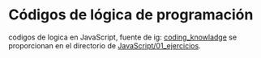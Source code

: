 # Códigos de lógica de programación

codigos de logica en JavaScript, fuente de ig: [coding_knowladge](https://instagram.com/coding_knowladge) se proporcionan en el directorio de [JavaScript/01_ejercicios](https://github.com/TerrazasJr316/learning-logic/tree/main/JavaScript/01_ejercicios).